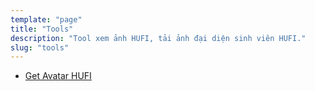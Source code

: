 ```yaml
---
template: "page"
title: "Tools"
description: "Tool xem ảnh HUFI, tải ảnh đại diện sinh viên HUFI."
slug: "tools"
---
```


- [Get Avatar HUFI](/get-avatar-sinh-vien-hufi)
